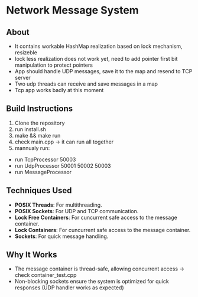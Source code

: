 # Network Message System

## About
* It contains workable HashMap realization based on lock mechanism, resizeble
* lock less realization does not work yet, need to add pointer first bit manipulation to protect pointers
* App should handle UDP messages, save it to the map and resend to TCP server
* Two udp threads can receive and save messages in a map
* Tcp app works badly at this moment

## Build Instructions
1. Clone the repository
2. run install.sh
3. make && make run
4. check main.cpp -> it can run all together
5. mannualy run:
* run TcpProcessor 50003
* run UdpProcessor 50001 50002 50003
* run MessageProcessor

## Techniques Used
- **POSIX Threads**: For multithreading.
- **POSIX Sockets**: For UDP and TCP communication.
- **Lock Free Containers**: For cuncurrent safe access to the message container.
- **Lock Containers**: For cuncurrent safe access to the message container.
- **Sockets**: For quick message handling.

## Why It Works
- The message container is thread-safe, allowing concurrent access -> check container_test.cpp
- Non-blocking sockets ensure the system is optimized for quick responses (UDP handler works as expected)
